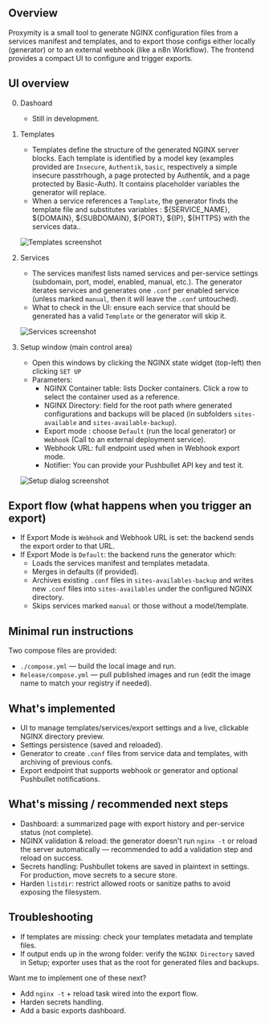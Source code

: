 Overview
---------------
Proxymity is a small tool to generate NGINX configuration files from a services manifest and templates, and to export those configs either locally (generator) or to an external webhook (like a n8n Workflow). The frontend provides a compact UI to configure and trigger exports.

UI overview
-------------------------------------------

0) Dashoard
   - Still in development.

1) Templates
   - Templates define the structure of the generated NGINX server blocks. Each template is identified by a model key (examples provided are `Insecure`, `Authentik`, `basic`, respectively a simple insecure passtrhough, a page protected by Authentik, and a page protected by Basic-Auth). It contains placeholder variables the generator will replace.
   - When a service references a `Template`, the generator finds the template file and substitutes variables : ${SERVICE_NAME}, ${DOMAIN}, ${SUBDOMAIN}, ${PORT}, ${IP}, ${HTTPS} with the services data..

   ![Templates screenshot](screenshots/templates.png)

2) Services
   - The services manifest lists named services and per-service settings (subdomain, port, model, enabled, manual, etc.). The generator iterates services and generates one `.conf` per enabled service (unless marked `manual`, then it will leave the `.conf` untouched).
   - What to check in the UI: ensure each service that should be generated has a valid `Template` or the generator will skip it.

   ![Services screenshot](screenshots/services.png)

3) Setup window (main control area)
   - Open this windows by clicking the NGINX state widget (top-left) then clicking `SET UP`
   - Parameters:
     - NGINX Container table: lists Docker containers. Click a row to select the container used as a reference.
     - NGINX Directory: field for the root path where generated configurations and backups will be placed (in subfolders `sites-available` and `sites-available-backup`).
     - Export mode : choose `Default` (run the local generator) or `Webhook` (Call to an external deployment service).
     - Webhook URL: full endpoint used when in Webhook export mode.
     - Notifier: You can provide your Pushbullet API key and test it.

   ![Setup dialog screenshot](screenshots/setup-dialog.png)


Export flow (what happens when you trigger an export)
--------------------------------------------------

- If Export Mode is `Webhook` and Webhook URL is set: the backend sends the export order to that URL.
- If Export Mode is `Default`: the backend runs the generator which:
  - Loads the services manifest and templates metadata.
  - Merges in defaults (if provided).
  - Archives existing `.conf` files in `sites-availables-backup` and writes new `.conf` files into `sites-availables` under the configured NGINX directory.
  - Skips services marked `manual` or those without a model/template.

Minimal run instructions
------------------------

Two compose files are provided:

- `./compose.yml` — build the local image and run.
- `Release/compose.yml` — pull published images and run (edit the image name to match your registry if needed).


What's implemented
-------------------

- UI to manage templates/services/export settings and a live, clickable NGINX directory preview.
- Settings persistence (saved and reloaded).
- Generator to create `.conf` files from service data and templates, with archiving of previous confs.
- Export endpoint that supports webhook or generator and optional Pushbullet notifications.

What's missing / recommended next steps
-------------------------------------

- Dashboard: a summarized page with export history and per-service status (not complete).
- NGINX validation & reload: the generator doesn't run `nginx -t` or reload the server automatically — recommended to add a validation step and reload on success.
- Secrets handling: Pushbullet tokens are saved in plaintext in settings. For production, move secrets to a secure store.
- Harden `listdir`: restrict allowed roots or sanitize paths to avoid exposing the filesystem.

Troubleshooting
---------------

- If templates are missing: check your templates metadata and template files.
- If output ends up in the wrong folder: verify the `NGINX Directory` saved in Setup; exporter uses that as the root for generated files and backups.

Want me to implement one of these next?
- Add `nginx -t` + reload task wired into the export flow.
- Harden secrets handling.
- Add a basic exports dashboard.


